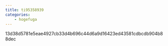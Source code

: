 ```yaml
---
title: ti95358939
categories:
    - hogefuga
---
```

13d38d5781e5eae4927cb33d4b696c44d6a9d16423ed43581cdbcdb904b88dec